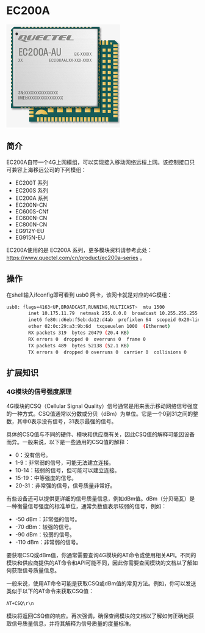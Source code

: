 # EC200A
![ec200a](image/ec200a-4g/1719544670324.png)
## 简介
EC200A自带一个4G上网模组，可以实现接入移动网络远程上网。该控制接口只可兼容上海移远公司的下列模组：
- EC200T 系列
- EC200S 系列
- EC200A 系列
- EC200N-CN
- EC600S-CNf
- EC600N-CN
- EC800N-CN
- EG912Y-EU
- EG915N-EU

EC200A使用的是 EC200A 系列，更多模块资料请参考此处：https://www.quectel.com/cn/product/ec200a-series 。
## 操作
在shell输入ifconfig即可看到 usb0 网卡，该网卡就是对应的4G模组：
```sh
usb0: flags=4163<UP,BROADCAST,RUNNING,MULTICAST>  mtu 1500
        inet 10.175.11.79  netmask 255.0.0.0  broadcast 10.255.255.255
        inet6 fe80::d6eb:f5eb:da12:d4ab  prefixlen 64  scopeid 0x20<link>
        ether 02:0c:29:a3:9b:6d  txqueuelen 1000  (Ethernet)
        RX packets 319  bytes 20479 (20.4 KB)
        RX errors 0  dropped 0  overruns 0  frame 0
        TX packets 489  bytes 52138 (52.1 KB)
        TX errors 0  dropped 0 overruns 0  carrier 0  collisions 0
```
## 扩展知识
### 4G模块的信号强度原理
4G模块的CSQ（Cellular Signal Quality）信号通常是用来表示移动网络信号强度的一种方式。CSQ值通常以分数或分贝（dBm）为单位。它是一个0到31之间的整数，其中0表示没有信号，31表示最强的信号。

具体的CSQ值与不同的硬件、模块和供应商有关，因此CSQ值的解释可能因设备而异。一般来说，以下是一些通用的CSQ值的解释：

- 0：没有信号。
- 1-9：非常弱的信号，可能无法建立连接。
- 10-14：较弱的信号，但可能可以建立连接。
- 15-19：中等强度的信号。
- 20-31：非常强的信号，信号质量非常好。

有些设备还可以提供更详细的信号质量信息，例如dBm值。dBm（分贝毫瓦）是一种衡量信号强度的标准单位，通常负数值表示较弱的信号，例如：

- -50 dBm：非常强的信号。
- -70 dBm：较强的信号。
- -90 dBm：较弱的信号。
- -110 dBm：非常弱的信号。

要获取CSQ或dBm值，你通常需要查询4G模块的AT命令或使用相关API。不同的模块和供应商提供的AT命令和API可能不同，因此你需要查阅模块的文档以了解如何获取信号质量信息。

一般来说，使用AT命令可能是获取CSQ或dBm值的常见方法。例如，你可以发送类似于以下的AT命令来获取CSQ值：

```sh
AT+CSQ\r\n
```

模块将返回CSQ值的响应。再次强调，确保查阅模块的文档以了解如何正确地获取信号质量信息，并将其解释为信号质量的度量标准。